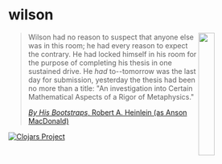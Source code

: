 # wilson

<img width="25%" src="https://upload.wikimedia.org/wikipedia/en/a/aa/By_His_Bootstraps_ASF_Oct_1941.jpg" align="right">

> Wilson had no reason to suspect that anyone else was in this room;
> he had every reason to expect the contrary. He had locked himself in
> his room for the purpose of completing his thesis in one sustained
> drive. He *had* to--tomorrow was the last day for submission,
> yesterday the thesis had been no more than a title: "An
> investigation into Certain Mathematical Aspects of a Rigor of
> Metaphysics."
>
> [*By His Bootstraps*, Robert A. Heinlein (as Anson MacDonald)][book]

[![Clojars Project](http://clojars.org/wilson/latest-version.svg)](http://clojars.org/wilson)

[book]: https://en.wikipedia.org/wiki/By_His_Bootstraps
